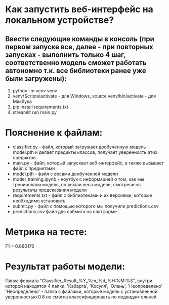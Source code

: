 # Как запустить веб-интерфейс на локальном устройстве?
## Ввести следующие команды в консоль (при первом запуске все, далее - при повторных запусках - выполнить только 4 шаг, соответственно модель сможет работать автономно т.к. все библиотеки ранее уже были загружены):
1. python -m venv venv
2. venv\Scripts\activate - для Windows, source venv/bin/activate - для Макбука
3. pip install requirements.txt
4. streamlit run main.py

# Пояснение к файлам:
* classifier.py - файл, который загружает дообученную модель model.pth и делает предикты классов, получает уверенность этих предиктов
* main.py - файл, который запускает веб-интерфейс, а также вызывает файл с предиктами
* model.pth - файл с весами дообученной модели
* model_training.ipynb - ноутбук с информацией о том, как мы тренировали модель, получали веса модели, смотрели на результаты предсказания модели
* requirements.txt - файл с библиотеками и их версиями, которые необходимо установить
* submit.py - файл с помощью которого мы получили predictions.csv
* predictions.csv файл для сабмита на платформе

# Метрика на тесте:
F1 = 0.880176

# Результат работы модели:
Папка формата "Classifier_Result_%Y_%m_%d_%H:%M:%S", внутри которой находятся 4 папки: 'Кабарга', 'Косуля', 'Олень', 'Неопределено' \
'Неопределено' - папка с файлами, которые модель с установленной уверенностью 0.8 не смогла классифицировать по подвидам оленей
